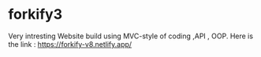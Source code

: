 # forkify3
Very intresting Website build using MVC-style of coding ,API , OOP. 
Here is the link :
https://forkify-v8.netlify.app/
